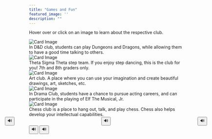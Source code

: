 ```yaml
---
title: "Games and Fun"
featured_image: ''
description: ""
---
```


<p>Hover over or click on an image to learn about the respective club.</p>
</div>

<div class="card-container">
  <div class="card">
    <img src="https://cdn.prod.website-files.com/5ef533ae985e4ec69badc014/66dbbd9f65f6e9a2483e6274_dnd-explained.jpg" alt="Card Image">
    <div class="overlay-text">In D&D club, students can play Dungeons and Dragons, while allowing them to have a good time talking to others.</div>
  </div>

  <div class="card">
    <img src="https://aaregistry.org/wp-content/uploads/2021/03/stepping-afrika.jpg" alt="Card Image">
    <div class="overlay-text">Theta Sigma Theta step team. If you enjoy step dancing, this is the club for you! 7th and 8th graders only.</div>
  </div>

  <div class="card">
    <img src="https://encrypted-tbn0.gstatic.com/images?q=tbn:ANd9GcR-7hWXwervcgK_KZZrFp-LjpElQq6lV7ZmNg&s" alt="Card Image">
    <div class="overlay-text">Art club. A place where you can use your imagination and create beautiful drawings, art, sketches, etc.</div>
  </div>
  <div class="card">
    <img src="https://resources.finalsite.net/images/f_auto,q_auto,t_image_size_6/v1687442295/mcpsorg/sxiswcea7gegoo1eokev/BMS4.jpg" alt="Card Image">
    <div class="overlay-text">In Drama Club, students have a chance to pursue acting careers, and can participate in the playing of Elf The Musical, Jr.</div>
  </div>
  <div class="card">
    <img src="https://upload.wikimedia.org/wikipedia/commons/thumb/6/6f/ChessSet.jpg/640px-ChessSet.jpg" alt="Card Image">
    <div class="overlay-text">Chess club is a place to hang out, talk, and play chess. Chess also helps develop your intellectual capabilities.</div>
  </div>
</div>


 <div style="
  display: flex;
  gap: 285px;
  align-items: center;
  justify-content: center;
">
  <div>
    <button onclick="readText('In D&D club, students can play Dungeons and Dragons, while allowing them to have a good time talking to others.')">🔊</button>
  </div>
  <div>
    <button onclick="readText('Theta Sigma Theta step team. If you enjoy step dancing, this is the club for you! 7th and 8th graders only.')">🔊</button>
  </div>
  <div>
    <button onclick="readText('Art club. A place where you can use your imagination and create beautiful drawings, art, sketches, etc.')">🔊</button>
  </div>
</div>
<button onclick="readText('In Drama Club, students have a chance to pursue acting careers, and can participate in the playing of Elf The Musical, Jr.')">🔊</button>
  </div>
</div>
<button onclick="readText('Chess club is a place to hang out, talk, and play chess. Chess also helps develop your intellectual capabilities.')">🔊</button>
  </div>
</div>

<script>
  function readText(text) {
    const speech = new SpeechSynthesisUtterance(text);
    window.speechSynthesis.speak(speech);
  }
</script>
